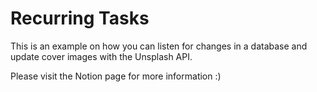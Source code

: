 # Recurring Tasks

This is an example on how you can listen for changes in a database and update cover images with the Unsplash API.

Please visit the Notion page for more information :)